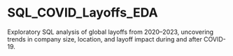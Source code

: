 # SQL_COVID_Layoffs_EDA
Exploratory SQL analysis of global layoffs from 2020–2023, uncovering trends in company size, location, and layoff impact during and after COVID-19.
